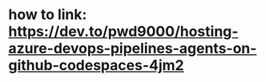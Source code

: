 # how to link: https://dev.to/pwd9000/hosting-azure-devops-pipelines-agents-on-github-codespaces-4jm2
